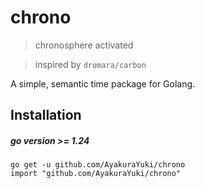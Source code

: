 # chrono

> chronosphere activated

> inspired by `dromara/carbon`

A simple, semantic time package for Golang.

## Installation

##### go version >= 1.24

```shell
go get -u github.com/AyakuraYuki/chrono
import "github.com/AyakuraYuki/chrono"
```
